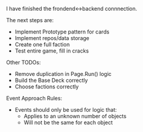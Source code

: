 I have finished the frondend<->backend connnection. 


The next steps are:
- Implement Prototype pattern for cards
- Implement repos/data storage
- Create one full faction
- Test entire game, fill in cracks

Other TODOs:
- Remove duplication in Page.Run() logic
- Build the Base Deck correctly
- Choose factions correctly


Event Approach Rules:
- Events should only be used for logic that:
	- Applies to an unknown number of objects
	- Will not be the same for each object

